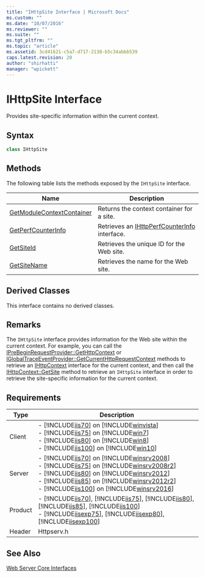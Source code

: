 ```yaml
---
title: "IHttpSite Interface | Microsoft Docs"
ms.custom: ""
ms.date: "10/07/2016"
ms.reviewer: ""
ms.suite: ""
ms.tgt_pltfrm: ""
ms.topic: "article"
ms.assetid: 3cd41621-c5a7-d717-2138-b5c34abbb539
caps.latest.revision: 20
author: "shirhatti"
manager: "wpickett"
---
```

# IHttpSite Interface
Provides site-specific information within the current context.  
  
## Syntax  
  
```cpp  
class IHttpSite  
```  
  
## Methods  
 The following table lists the methods exposed by the `IHttpSite` interface.  
  
|Name|Description|  
|----------|-----------------|  
|[GetModuleContextContainer](../../../webdevelopment-reference\native-code-api\webdev-native-api-reference/ihttpsite-getmodulecontextcontainer-method.md)|Returns the context container for a site.|  
|[GetPerfCounterInfo](../../../webdevelopment-reference\native-code-api\webdev-native-api-reference/ihttpsite-getperfcounterinfo-method.md)|Retrieves an [IHttpPerfCounterInfo](../../../webdevelopment-reference\native-code-api\webdev-native-api-reference/ihttpperfcounterinfo-interface.md) interface.|  
|[GetSiteId](../../../webdevelopment-reference\native-code-api\webdev-native-api-reference/ihttpsite-getsiteid-method.md)|Retrieves the unique ID for the Web site.|  
|[GetSiteName](../../../webdevelopment-reference\native-code-api\webdev-native-api-reference/ihttpsite-getsitename-method.md)|Retrieves the name for the Web site.|  
  
## Derived Classes  
 This interface contains no derived classes.  
  
## Remarks  
 The `IHttpSite` interface provides information for the Web site within the current context. For example, you can call the [IPreBeginRequestProvider::GetHttpContext](../../../webdevelopment-reference\native-code-api\webdev-native-api-reference/iprebeginrequestprovider-gethttpcontext-method.md) or [IGlobalTraceEventProvider::GetCurrentHttpRequestContext](../../../webdevelopment-reference\native-code-api\webdev-native-api-reference/iglobaltraceeventprovider-getcurrenthttprequestcontext-method.md) methods to retrieve an [IHttpContext](../../../webdevelopment-reference\native-code-api\webdev-native-api-reference/ihttpcontext-interface.md) interface for the current context, and then call the [IHttpContext::GetSite](../../../webdevelopment-reference\native-code-api\webdev-native-api-reference/ihttpcontext-getsite-method.md) method to retrieve an `IHttpSite` interface in order to retrieve the site-specific information for the current context.  
  
## Requirements  
  
|Type|Description|  
|----------|-----------------|  
|Client|-   [!INCLUDE[iis70](../../../wmi-provider/includes/iis70-md.md)] on [!INCLUDE[winvista](../../../wmi-provider/includes/winvista-md.md)]<br />-   [!INCLUDE[iis75](../../../wmi-provider/includes/iis75-md.md)] on [!INCLUDE[win7](../../../wmi-provider/includes/win7-md.md)]<br />-   [!INCLUDE[iis80](../../../wmi-provider/includes/iis80-md.md)] on [!INCLUDE[win8](../../../wmi-provider/includes/win8-md.md)]<br />-   [!INCLUDE[iis100](../../../wmi-provider/includes/iis100-md.md)] on [!INCLUDE[win10](../../../wmi-provider/includes/win10-md.md)]|  
|Server|-   [!INCLUDE[iis70](../../../wmi-provider/includes/iis70-md.md)] on [!INCLUDE[winsrv2008](../../../wmi-provider/includes/winsrv2008-md.md)]<br />-   [!INCLUDE[iis75](../../../wmi-provider/includes/iis75-md.md)] on [!INCLUDE[winsrv2008r2](../../../wmi-provider/includes/winsrv2008r2-md.md)]<br />-   [!INCLUDE[iis80](../../../wmi-provider/includes/iis80-md.md)] on [!INCLUDE[winsrv2012](../../../wmi-provider/includes/winsrv2012-md.md)]<br />-   [!INCLUDE[iis85](../../../wmi-provider/includes/iis85-md.md)] on [!INCLUDE[winsrv2012r2](../../../wmi-provider/includes/winsrv2012r2-md.md)]<br />-   [!INCLUDE[iis100](../../../wmi-provider/includes/iis100-md.md)] on [!INCLUDE[winsrv2016](../../../wmi-provider/includes/winsrv2016-md.md)]|  
|Product|-   [!INCLUDE[iis70](../../../wmi-provider/includes/iis70-md.md)], [!INCLUDE[iis75](../../../wmi-provider/includes/iis75-md.md)], [!INCLUDE[iis80](../../../wmi-provider/includes/iis80-md.md)], [!INCLUDE[iis85](../../../wmi-provider/includes/iis85-md.md)], [!INCLUDE[iis100](../../../wmi-provider/includes/iis100-md.md)]<br />-   [!INCLUDE[iisexp75](../../../webdevelopment-reference\native-code-api\webdev-native-api-reference/includes/iisexp75-md.md)], [!INCLUDE[iisexp80](../../../webdevelopment-reference\native-code-api\webdev-native-api-reference/includes/iisexp80-md.md)], [!INCLUDE[iisexp100](../../../webdevelopment-reference\native-code-api\webdev-native-api-reference/includes/iisexp100-md.md)]|  
|Header|Httpserv.h|  
  
## See Also  
 [Web Server Core Interfaces](../../../webdevelopment-reference\native-code-api\webdev-native-api-reference/web-server-core-interfaces.md)